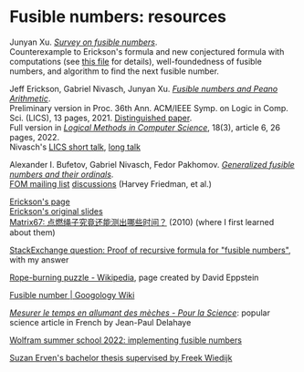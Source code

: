 # Fusible numbers: resources

Junyan Xu. [*Survey on fusible numbers*](https://arxiv.org/abs/1202.5614).\
Counterexample to Erickson's formula and new conjectured formula with computations (see [this file](https://github.com/alreadydone/fusible/blob/bbcf548c713bb7939cf208026feed0bd2ef8dbce/computation.pdf) for details), well-foundedness of fusible numbers, and algorithm to find the next fusible number.

Jeff Erickson, Gabriel Nivasch, Junyan Xu. [*Fusible numbers and Peano Arithmetic*](https://arxiv.org/abs/2003.14342).\
Preliminary version in Proc. 36th Ann. ACM/IEEE Symp. on Logic in Comp. Sci. (LICS), 13 pages, 2021. [Distinguished paper](https://easyconferences.eu/lics2021/best-papers).\
Full version in [*Logical Methods in Computer Science*](https://lmcs.episciences.org/9850), 18(3), article 6, 26 pages, 2022.\
Nivasch's [LICS short talk](https://www.youtube.com/watch?v=KXMB1vCv7Hc), [long talk](https://www.youtube.com/watch?v=FjMNjMCmjP4)

Alexander I. Bufetov, Gabriel Nivasch, Fedor Pakhomov. [*Generalized fusible numbers and their ordinals*](https://arxiv.org/abs/2205.11017).\
[FOM mailing list](https://cs.nyu.edu/pipermail/fom/2020-June/022210.html) [discussions](https://cs.nyu.edu/pipermail/fom/2020-June/022216.html) (Harvey Friedman, et al.)

[Erickson's page](http://jeffe.cs.illinois.edu/pubs/fusible.html)\
[Erickson's original slides](https://www.mathpuzzle.com/fusible.pdf)\
[Matrix67: 点燃绳子究竟还能测出哪些时间？](http://www.matrix67.com/blog/archives/4009) (2010) (where I first learned about them)

[StackExchange question: Proof of recursive formula for "fusible numbers"](https://math.stackexchange.com/questions/40404/proof-of-recursive-formula-for-fusible-numbers), with my answer

[Rope-burning puzzle - Wikipedia](https://en.wikipedia.org/wiki/Rope-burning_puzzle), page created by David Eppstein

[Fusible number | Googology Wiki](https://googology.fandom.com/wiki/Fusible_number)

[*Mesurer le temps en allumant des mèches - Pour la Science*](https://www.pourlascience.fr/sr/logique-calcul/mesurer-le-temps-en-allumant-des-meches-22274.php): popular science article in French by Jean-Paul Delahaye

[Wolfram summer school 2022: implementing fusible numbers](https://community.wolfram.com/groups/-/m/t/2574875)

[Suzan Erven's bachelor thesis supervised by Freek Wiedijk](https://www.cs.ru.nl/bachelors-theses/2021/Suzan_Erven___4534999___Fusible_Numbers_and_the_Provability_of_Computability.pdf)

